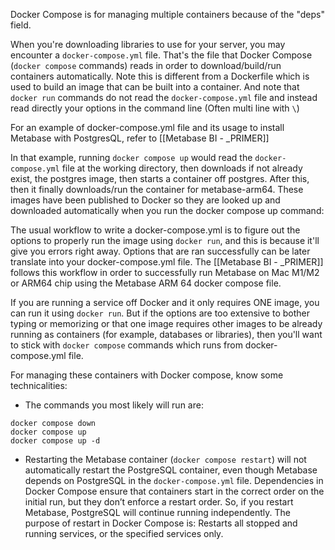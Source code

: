 Docker Compose is for managing multiple containers because of the "deps" field.

When you're downloading libraries to use for your server, you may encounter a `docker-compose.yml` file. That's the file that Docker Compose (`docker compose` commands) reads in order to download/build/run containers automatically. Note this is different from a Dockerfile which is used to build an image that can be built into a container. And note that `docker run` commands do not read the `docker-compose.yml` file and instead read directly your options in the command line (Often multi line with `\`)

For an example of docker-compose.yml file and its usage to install Metabase with PostgresQL, refer to [[Metabase BI - _PRIMER]]

In that example, running `docker compose up` would read the `docker-compose.yml` file at the working directory, then downloads if not already exist, the postgres image, then starts a container off postgres. After this, then it finally downloads/run the container for metabase-arm64. These images have been published to Docker so they are looked up and downloaded automatically when you run the docker compose up command:

The usual workflow to write a docker-compose.yml is to figure out the options to properly run the image using `docker run`, and this is because it'll give you errors right away. Options that are ran successfully can be later translate into your docker-compose.yml file. The [[Metabase BI - _PRIMER]] follows this workflow in order to successfully run Metabase on Mac M1/M2 or ARM64 chip using the Metabase ARM 64 docker compose file.

If you are running a service off Docker and it only requires ONE image, you can run it using `docker run`. But if the options are too extensive to bother typing or memorizing or that one image requires other images to be already running as containers (for example, databases or libraries), then you'll want to stick with `docker compose` commands which runs from docker-compose.yml file. 

For managing these containers with Docker compose, know some technicalities:
- The commands you most likely will run are:
```
docker compose down
docker compose up
docker compose up -d
```
- Restarting the Metabase container (`docker compose restart`) will not automatically restart the PostgreSQL container, even though Metabase depends on PostgreSQL in the `docker-compose.yml` file. Dependencies in Docker Compose ensure that containers start in the correct order on the initial run, but they don’t enforce a restart order. So, if you restart Metabase, PostgreSQL will continue running independently. The purpose of restart in Docker Compose is: Restarts all stopped and running services, or the specified services only.